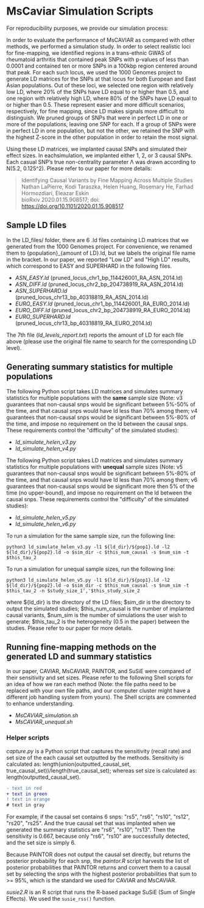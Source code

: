 # MsCaviar Simulation Scripts
For reproducibility purposes, we provide our simulation process:

In order to evaluate the performance of MsCAVIAR as compared with other methods, we performed a simulation study. 
In order to select realistic loci for fine-mapping, we identified regions in a trans-ethnic GWAS of rheumatoid arthritis that contained peak SNPs with p-values of less than 0.0001 and contained ten or more SNPs in a 100kbp region centered around that peak. For each such locus, we used the 1000 Genomes project to generate LD matrices for the SNPs at that locus for both European and East Asian populations. Out of these loci, we selected one region with relatively low LD, where 20% of the SNPs have LD equal to or higher than 0.5, and one region with relatively high LD, where 80% of the SNPs have LD equal to or higher than 0.5. These represent easier and more difficult scenarios, respectively, for fine mapping, since LD makes signals more difficult to distinguish. We pruned groups of SNPs that were in perfect LD in one or more of the populations, leaving one SNP for each. If a group of SNPs were in perfect LD in one population, but not the other, we retained the SNP with the highest Z-score in the other population in order to retain the most signal.

Using these LD matrices, we implanted causal SNPs and simulated their effect sizes. In eachsimulation,  we implanted either  1, 2, or 3 causal SNPs. Each casual SNP’s true non-centrality parameter Λ was drawn according to N(5.2, 0.125^2). Please refer to our paper for more details:

> Identifying Causal Variants by Fine Mapping Across Multiple Studies  
> Nathan LaPierre, Kodi Taraszka, Helen Huang, Rosemary He, Farhad Hormozdiari, Eleazar Eskin  
> bioRxiv 2020.01.15.908517; doi: https://doi.org/10.1101/2020.01.15.908517

## Sample LD files
In the LD_files/ folder, there are 6 .ld files containing LD matrices that we generated from the 1000 Genomes project. For convenience, we renamed them to {population}\_{amount of LD}.ld, but we labels the original file name in the bracket. In our paper, we reported "Low LD" and "High LD" results, which correspond to EASY and SUPERHARD in the following files.
* _ASN_EASY.ld_ (pruned_locus_chr1_bp_114426001_RA_ASN_2014.ld)
* _ASN_DIFF.ld_ (pruned_locus_chr2_bp_204738919_RA_ASN_2014.ld)
* _ASN_SUPERHARD.ld_ (pruned_locus_chr13_bp_40318819_RA_ASN_2014.ld)
* _EURO_EASY.ld_ (pruned_locus_chr1_bp_114426001_RA_EURO_2014.ld)
* _EURO_DIFF.ld_ (pruned_locus_chr2_bp_204738919_RA_EURO_2014.ld)
* _EURO_SUPERHARD.ld_ (pruned_locus_chr13_bp_40318819_RA_EURO_2014.ld)

The 7th file (_ld_levels_report.txt_) reports the amount of LD for each file above (please use the original file name to search for the corresponding LD level).

## Generating summary statistics for multiple populations
The following Python script takes LD matrices and simulates summary statistics for multiple populations with the **same** sample size (Note: v3 guarantees that non-causal snps would be significant between 5%-50% of the time, and that causal snps would have ld less than 70% among them; v4 guarantees that non-causal snps would be significant between 5%-80% of the time, and impose no requirement on the ld between the causal snps. These requirements control the "difficulty" of the simulated studies):
* _ld_simulate_helen_v3.py_
* _ld_simulate_helen_v4.py_

The following Python script takes LD matrices and simulates summary statistics for multiple populations with **unequal** sample sizes (Note: v5 guarantees that non-causal snps would be significant between 5%-80% of the time, and that causal snps would have ld less than 70% among them; v6 guarantees that non-causal snps would be significant more then 5% of the time (no upper-bound), and impose no requirement on the ld between the causal snps. These requirements control the "difficulty" of the simulated studies):
* _ld_simulate_helen_v5.py_
* _ld_simulate_helen_v6.py_

To run a simulation for the same sample size, run the following line:
```
python3 ld_simulate_helen_v3.py -l1 ${ld_dir}/${pop1}.ld -l2 ${ld_dir}/${pop2}.ld -o $sim_dir -c $this_num_causal -s $num_sim -t $this_tau_2
```
To run a simulation for unequal sample sizes, run the following line:
```
python3 ld_simulate_helen_v5.py -l1 ${ld_dir}/${pop1}.ld -l2 ${ld_dir}/${pop2}.ld -o $sim_dir -c $this_num_causal -s $num_sim -t $this_tau_2 -n $study_size_1','$this_study_size_2
```
where ${ld_dir} is the directory of the LD files; $sim_dir is the directory to output the simulated studies; $this_num_causal is the number of implanted causal variants, $num_sim is the number of simulations the user wish to generate; $this_tau_2 is the heterogeneity (0.5 in the paper) between the studies. Please refer to our paper for more details.

## Running fine-mapping methods on the generated LD and summary statistics
In our paper, CAVIAR, MsCAVIAR, PAINTOR, and SuSiE were compared of their sensitivity and set sizes. Please refer to the following Shell scripts for an idea of how we ran each method (Note: the file paths need to be replaced with your own file paths, and our computer cluster might have a different job handling system from yours). The Shell scripts are commented to enhance understanding.

* _MsCAVIAR_simulation.sh_
* _MsCAVIAR_unequal.sh_

### Helper scripts
_capture.py_ is a Python script that captures the sensitivity (recall rate) and set size of the each causal set outputted by the methods. Sensitivity is calculated as: length(union(outputted_causal_set, true_causal_set))/length(true_causal_set); whereas set size is calculated as: length(outputted_causal_set).
```diff
- text in red
+ text in green
! text in orange
# text in gray
```
For example, if the causal set contains 6 snps: "rs5", "rs6", "rs10", "rs12", "rs20", "rs25". And the true causal set that was implanted when we generated the summary statistics are "rs6", "rs10", "rs13". Then the sensitivity is 0.667, because only "rs6", "rs10" are successfully detected, and the set size is simply 6.

Because PAINTOR does not output the causal set directly, but returns the posterior probability for each snp, the _paintor.R_ script harvests the list of posterior probabilities that PAINTOR returns and convert them to a causal set by selecting the snps with the highest posterior probabilities that sum to >= 95%, which is the standard we used for CAVIAR and MsCAVIAR.

_susie2.R_ is an R script that runs the R-based package SuSiE (Sum of Single Effects). We used the ```susie_rss()``` function.
